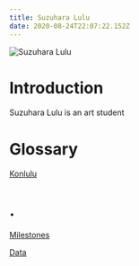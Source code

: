 ```yaml
---
title: Suzuhara Lulu
date: 2020-08-24T22:07:22.152Z
---
```

![Suzuhara Lulu](/img/uploads/suzuhara-lulu-1.webp)

# Introduction

Suzuhara Lulu is an art student

# Glossary

[Konlulu](./konlulu)

# .

[Milestones](./milestones)

[Data](./some-data-will-fix-later)

<netlify-identity/>